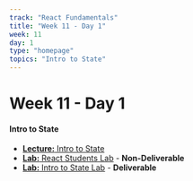 ```yaml
---
track: "React Fundamentals"
title: "Week 11 - Day 1"
week: 11
day: 1
type: "homepage"
topics: "Intro to State"
---
```


# Week 11 - Day 1

#### Intro to State

- [**Lecture:** Intro to State](/react-fundamentals/week-11/day-1/lecture-materials/intro-to-state)
- [**Lab:** React Students Lab](/react-fundamentals/week-11/day-1/labs/react-students-lab/) - **Non-Deliverable**
- [**Lab:** Intro to State Lab](/react-fundamentals/week-11/day-1/labs/intro-to-state-lab/) - **Deliverable**